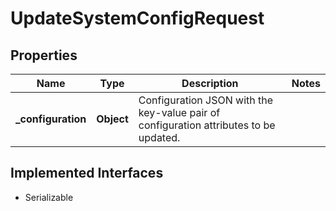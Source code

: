 

# UpdateSystemConfigRequest


## Properties

| Name | Type | Description | Notes |
|------------ | ------------- | ------------- | -------------|
|**_configuration** | **Object** | Configuration JSON with the key-value pair of configuration attributes to be updated. |  |


## Implemented Interfaces

* Serializable


